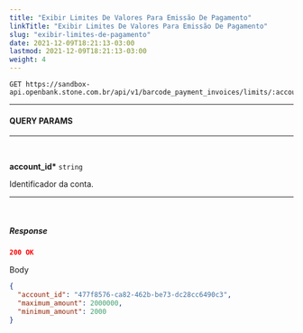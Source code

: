 ```yaml
---
title: "Exibir Limites De Valores Para Emissão De Pagamento"
linkTitle: "Exibir Limites De Valores Para Emissão De Pagamento"
slug: "exibir-limites-de-pagamento"
date: 2021-12-09T18:21:13-03:00
lastmod: 2021-12-09T18:21:13-03:00
weight: 4
---
```


```
GET https://sandbox-api.openbank.stone.com.br/api/v1/barcode_payment_invoices/limits/:account_id
```

---

#### **QUERY PARAMS**

---

<br>

**account_id\*** `string`

Identificador da conta.

---

<br>

##### **Response**

```json
200 OK
```

Body

```json
{
  "account_id": "477f8576-ca82-462b-be73-dc28cc6490c3",
  "maximum_amount": 2000000,
  "minimum_amount": 2000
}
```
